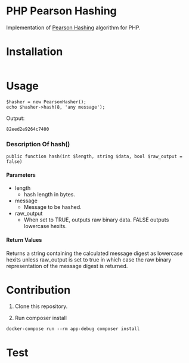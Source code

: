 # PHP Pearson Hashing

Implementation of [Pearson Hashing](https://en.wikipedia.org/wiki/Pearson_hashing) algorithm for PHP.

# Installation

```
```

# Usage

```
$hasher = new PearsonHasher();
echo $hasher->hash(8, 'any message');
```

Output:

```
82eed2e9264c7400
```

### Description Of hash()

```
public function hash(int $length, string $data, bool $raw_output = false)
``` 

#### Parameters

* length
    * hash length in bytes.
* message
    * Message to be hashed.
* raw_output
    * When set to TRUE, outputs raw binary data. FALSE outputs lowercase hexits.


#### Return Values

Returns a string containing the calculated message digest as lowercase hexits unless raw_output is set to true in which case the raw binary representation of the message digest is returned.



# Contribution

1. Clone this repository.

2. Run composer install

```
docker-compose run --rm app-debug composer install
```

# Test